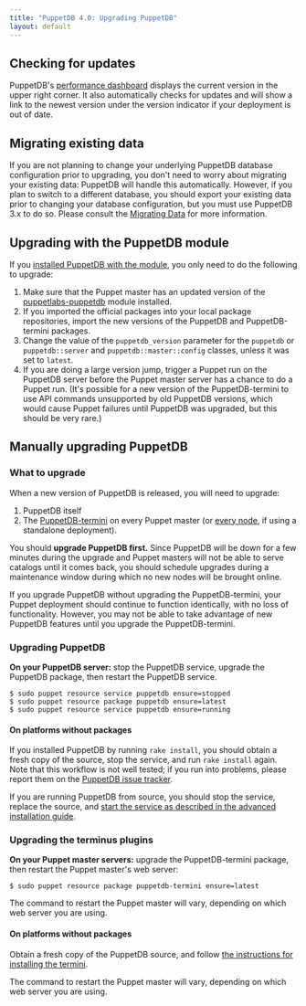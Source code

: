```yaml
---
title: "PuppetDB 4.0: Upgrading PuppetDB"
layout: default
---
```



[dashboard]: ./maintain_and_tune.html#monitor-the-performance-dashboard
[connect_master]: ./connect_puppet_master.html
[connect_apply]: ./connect_puppet_apply.html
[tracker]: https://tickets.puppetlabs.com/browse/PDB
[start_source]: ./install_from_source.html#step-6-start-the-puppetdb-service
[plugin_source]: ./connect_puppet_master.html#on-platforms-without-packages
[module]: ./install_via_module.html
[puppetdb3]: /puppetdb/3.2/migrate.html

Checking for updates
-----

PuppetDB's [performance dashboard][dashboard] displays the current version in
the upper right corner. It also automatically checks for updates and will show a
link to the newest version under the version indicator if your deployment is out
of date.

Migrating existing data
-----

If you are not planning to change your underlying PuppetDB database
configuration prior to upgrading, you don't need to worry about migrating your
existing data: PuppetDB will handle this automatically. However, if you plan to
switch to a different database, you should export your existing data prior to
changing your database configuration, but you must use PuppetDB 3.x to do so.
Please consult the [Migrating Data][puppetdb3] for more information.

Upgrading with the PuppetDB module
-----

If you [installed PuppetDB with the module][module], you only need to do the following to upgrade:

1. Make sure that the Puppet master has an updated version of the [puppetlabs-puppetdb](https://forge.puppetlabs.com/puppetlabs/puppetdb) module installed.
2. If you imported the official packages into your local package repositories, import the new versions of the PuppetDB and PuppetDB-termini packages.
3. Change the value of the `puppetdb_version` parameter for the `puppetdb` or `puppetdb::server` and `puppetdb::master::config` classes, unless it was set to `latest`.
4. If you are doing a large version jump, trigger a Puppet run on the PuppetDB server before the Puppet master server has a chance to do a Puppet run. (It's possible for a new version of the PuppetDB-termini to use API commands unsupported by old PuppetDB versions, which would cause Puppet failures until PuppetDB was upgraded, but this should be very rare.)

Manually upgrading PuppetDB
-----

### What to upgrade

When a new version of PuppetDB is released, you will need to upgrade:

1. PuppetDB itself
2. The [PuppetDB-termini][connect_master] on every Puppet master (or [every node][connect_apply], if using a standalone deployment).

You should **upgrade PuppetDB first.** Since PuppetDB will be down for a few minutes during the upgrade and Puppet masters will not be able to serve catalogs until it comes back, you should schedule upgrades during a maintenance window during which no new nodes will be brought online.

If you upgrade PuppetDB without upgrading the PuppetDB-termini, your Puppet deployment should continue to function identically, with no loss of functionality. However, you may not be able to take advantage of new PuppetDB features until you upgrade the PuppetDB-termini.

### Upgrading PuppetDB

**On your PuppetDB server:** stop the PuppetDB service, upgrade the PuppetDB package, then restart the PuppetDB service.

    $ sudo puppet resource service puppetdb ensure=stopped
    $ sudo puppet resource package puppetdb ensure=latest
    $ sudo puppet resource service puppetdb ensure=running

#### On platforms without packages

If you installed PuppetDB by running `rake install`, you should obtain a fresh copy of the source, stop the service, and run `rake install` again. Note that this workflow is not well tested; if you run into problems, please report them on the [PuppetDB issue tracker][tracker].

If you are running PuppetDB from source, you should stop the service, replace the source, and [start the service as described in the advanced installation guide][start_source].

### Upgrading the terminus plugins

**On your Puppet master servers:** upgrade the PuppetDB-termini package, then restart the Puppet master's web server:

    $ sudo puppet resource package puppetdb-termini ensure=latest

The command to restart the Puppet master will vary, depending on which web server you are using.

#### On platforms without packages

Obtain a fresh copy of the PuppetDB source, and follow [the instructions for installing the termini][plugin_source].

The command to restart the Puppet master will vary, depending on which web server you are using.
